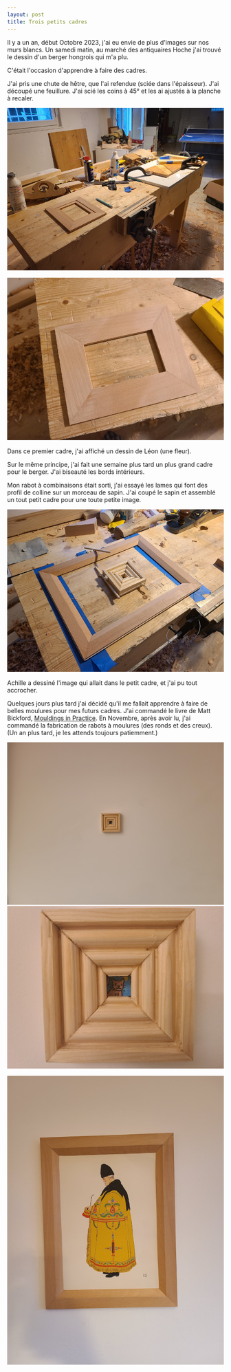 ```yaml
---
layout: post
title: Trois petits cadres
---
```


Il y a un an, début Octobre 2023, j'ai eu envie de plus d'images sur
nos murs blancs. Un samedi matin, au marché des antiquaires Hoche j'ai
trouvé le dessin d'un berger hongrois qui m'a plu.

C'était l'occasion d'apprendre à faire des cadres.

J'ai pris une chute de hêtre, que l'ai refendue (sciée dans
l'épaisseur). J'ai découpé une feuillure. J'ai scié les coins à 45° et
les ai ajustés à la planche à recaler.

![](/media/petits-cadres-images/AD9-pzkaNZ9JGcdnHNyhq_-dDtfLTYmqr-PbljEaGFffpq7zJkfyNrZeOVBq-Yf1WVgPimkGCeNRnlJpvDH6Z5QHWjFKgitTfg%3Dw800-h800.jpg)

![](/media/petits-cadres-images/AD9-pzkLWndnFePptkXm23lBQHqMkPcPv7bfIgMTddbNyREiVVfGUALEiR6N8dW2nCQGfXyEDQb-wM3nmGdOgG6fbEaq8zECQA%3Dw800-h800.jpg) 

Dans ce premier cadre, j'ai affiché un dessin de Léon (une fleur).

Sur le même principe, j'ai fait une semaine plus tard un plus grand
cadre pour le berger. J'ai biseauté les bords intérieurs.

Mon rabot à combinaisons était sorti, j'ai essayé les lames qui font
des profil de colline sur un morceau de sapin. J'ai coupé le sapin et
assemblé un tout petit cadre pour une toute petite image.

![](/media/petits-cadres-images/AD9-pzmdo-c8pUsnCeuHdgj4CZqYAUdoY2mDPLD4-5W2WWYM0jC6ykuNAoME6eViUh4lsPnWqeiPGAqsctWZUDJRIITq4bI3mw%3Dw800-h800.jpg)

Achille a dessiné l'image qui allait dans le petit cadre, et j'ai pu
tout accrocher.

Quelques jours plus tard j'ai décidé qu'il me fallait apprendre à
faire de belles moulures pour mes futurs cadres. J'ai commandé le
livre de Matt Bickford, [Mouldings in
Practice](https://msbickford.com/product/mouldings-in-practice/). En
Novembre, après avoir lu, j'ai commandé la fabrication de rabots à
moulures (des ronds et des creux). (Un an plus tard, je les attends
toujours patiemment.)

![](/media/petits-cadres-images/AD9-pzmFoCF1pEc_YNAn-E_Rcjfre9d6DlVYDz3AzbK4E1nRPsKMmx8tRTYo2uPEhpv2TV0IzgG6iXS7QjPpBvDXhoKAvc88mA%3Dw800-h800.jpg) ![](/media/petits-cadres-images/AD9-pzkZOC1-cADNGrZ9PKiE8P6I0ef-X39PSftBT3LJTiq-F0cDqEPg6ouum8iDgyKXu24zGdOt0AdHI19NZRv_tnwsRD-pjA%3Dw800-h800.jpg) 

![](/media/petits-cadres-images/AD9-pzm8Onabli9gj26bKB7jbi6ixDWqNMm7EXpx2p1A0X0KPLsY8WSnQ_19TJ_c5C8ITakONmOB9lA82eHjdFdAg0gi_7Gpig%3Dw800-h800.jpg) 
